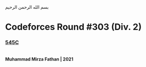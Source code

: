 بسم الله الرحمن الرحيم
<br />
# Codeforces Round #303 (Div. 2)
### [545C](https://codeforces.com/problemset/problem/545/C) <br/><br/>
**Muhammad Mirza Fathan | 2021**
